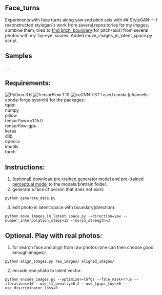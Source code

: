 ## Face_turns
Experiments with face turns along yaw and pitch axis with ## StyleGAN &mdash;
I reconstructed stylegan`s work from several repositories for my images, combine them, tried to [find pitch_boundary](https://colab.research.google.com/drive/1xBtH-c1hmhoZ6X8KIpxyYB1li3x38ipE?usp=sharing)(for pitch-axis) from several photos with my 'by-eye' scores. Added move_images_in_latent_space.py script. 

## Samples
...


## Requirements:
![Python 3.6](https://img.shields.io/badge/python-3.6-green.svg?style=plastic)
![TensorFlow 1.10](https://img.shields.io/badge/tensorflow-1.10-green.svg?style=plastic)
![cuDNN 7.3.1](https://img.shields.io/badge/cudnn-7.3.1-green.svg?style=plastic)
I used conda (channels: conda-forge pytorch) for the packages:<br>
tqdm <br>
numpy <br>
pillow <br>
tensorflow==1.15.0 <br>
tensorflow-gpu <br>
keras <br>
dlib <br>
opencv <br>
imutils <br>
torch <br>

## Instructions:
1) (optional) [download pre-trained generator model](https://drive.google.com/uc?id=1MEGjdvVpUsu1jB4zrXZN7Y4kBBOzizDQ) and  [pre-trained perceptual model](https://drive.google.com/uc?id=1N2-m9qszOeVC9Tq77WxsLnuWwOedQiD2) to the models/pretrain folder.
2) generate a face of person that does not exist:
```
python generate_data.py 
```
3) edit photo in latent space with boundary(direction): 
```
python move_images_in_latent_space.py --direction=yaw --number_interpolation_steps=15 --morph_strength=3
```


## Optional. Play with real photos:
1) for search face and align from raw photos (one can then choose good enough images):
```
python align_images.py raw_images/ aligned_images/
```
2) encode real photo to latent vector:
```
python encode_images.py --optimizer=lbfgs --face_mask=True --iterations=10 --use_l1_penalty=0.2 --use_lpips_loss=0 --use_discriminator_loss=0
```
